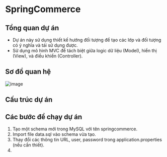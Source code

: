 # SpringCommerce
## Tổng quan dự án
- Dự án này sử dụng thiết kế hướng đối tượng để tạo các lớp và đối tượng có ý nghĩa và tái sử dụng được.
- Sử dụng mô hình MVC để tách biệt giữa logic dữ liệu (Model), hiển thị (View), và điều khiển (Controller).
## Sơ đồ quan hệ
![image](https://github.com/Luanardo/SpringCommerce/assets/122257380/5c20db22-aa18-456a-82c1-76343cf05e2a)
## Cấu trúc dự án

## Các bước để chạy dự án
1. Tạo một schema mới trong MySQL với tên springcommerce.
2. Import file data.sql vào schema vừa tạo.
3. Thay đổi các thông tin URL, user, password trong application.properties (nếu cần thiết).
4. 
